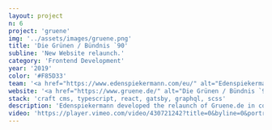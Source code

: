 ```yaml
---
layout: project
n: 6
project: 'gruene'
img: '../assets/images/gruene.png'
title: 'Die Grünen / Bündnis `90'
subline: 'New Website relaunch.'
category: 'Frontend Development'
year: '2019'
color: '#F85D33'
team: '<a href="https://www.edenspiekermann.com/eu/" alt="Edenspiekermann">Edenspiekermann</a>'
website: '<a href="https://www.gruene.de/" alt="Die Grünen / Bündnis `90">www.gruene.com</a>'
stack: 'craft cms, typescript, react, gatsby, graphql, scss'
description: 'Edenspiekermann developed the relaunch of Gruene.de in cooperation with the federal party team. Our Team redesigned and developed the structure and visual language of the website to simplify access to important information. I supported the frontend development team by building components with react and scss.'
video: 'https://player.vimeo.com/video/430721242?title=0&byline=0&portrait=0&sidedock=0&autoplay=1&loop=1'
---
```

